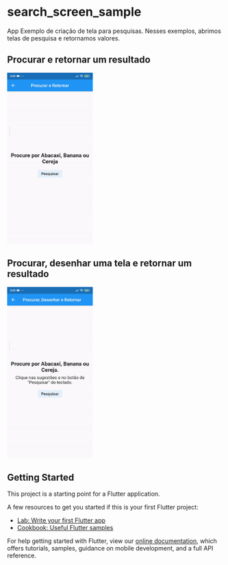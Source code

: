 # search_screen_sample

App Exemplo de criação de tela para pesquisas. Nesses exemplos, abrimos telas de pesquisa e retornamos valores.

## Procurar e retornar um resultado

<img src="https://raw.githubusercontent.com/CaioAFA/flutter-public-samples/master/search_screen_sample/images/search_return.gif" width="200" height="400" />

## Procurar, desenhar uma tela e retornar um resultado

<img src="https://raw.githubusercontent.com/CaioAFA/flutter-public-samples/master/search_screen_sample/images/search_build_return.gif" width="200" height="400" />

## Getting Started

This project is a starting point for a Flutter application.

A few resources to get you started if this is your first Flutter project:

- [Lab: Write your first Flutter app](https://flutter.dev/docs/get-started/codelab)
- [Cookbook: Useful Flutter samples](https://flutter.dev/docs/cookbook)

For help getting started with Flutter, view our
[online documentation](https://flutter.dev/docs), which offers tutorials,
samples, guidance on mobile development, and a full API reference.
